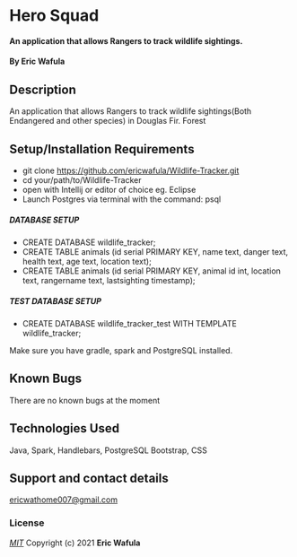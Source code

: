 # Hero Squad
#### An application that allows Rangers to track wildlife sightings.
#### By **Eric Wafula**
## Description
An application that allows Rangers to track wildlife sightings(Both Endangered and other species) in Douglas Fir. Forest
## Setup/Installation Requirements
* git clone https://github.com/ericwafula/Wildlife-Tracker.git
* cd your/path/to/Wildlife-Tracker
* open with Intellij or editor of choice eg. Eclipse
* Launch Postgres via terminal with the command: psql

##### DATABASE SETUP
* CREATE DATABASE wildlife_tracker;
* CREATE TABLE animals (id serial PRIMARY KEY, name text, danger text, health text, age text, location text);
* CREATE TABLE animals (id serial PRIMARY KEY, animal id int, location text, rangername text, lastsighting timestamp);

##### TEST DATABASE SETUP
* CREATE DATABASE wildlife_tracker_test WITH TEMPLATE wildlife_tracker;

Make sure you have gradle, spark and PostgreSQL installed.
## Known Bugs
There are no known bugs at the moment
## Technologies Used
Java, Spark, Handlebars, PostgreSQL Bootstrap, CSS
## Support and contact details
ericwathome007@gmail.com
### License
*[MIT](license.txt)*
Copyright (c) 2021 **Eric Wafula**
